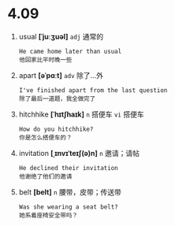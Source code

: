 # 4.09






1. usual **[ˈjuːʒuəl]** `adj` 通常的
    ```
    He came home later than usual
    他回家比平时晚一些
    ```

2. apart **[əˈpɑːt]** `adv` 除了...外
    ```
    I've finished apart from the last question
    除了最后一道题，我全做完了
    ```

3. hitchhike **[ˈhɪtʃhaɪk]** `n` 搭便车 `vi` 搭便车
    ```
    How do you hitchhike?
    你是怎么搭便车的？
    ```

4. invitation **[ˌɪnvɪˈteɪʃ(ə)n]** `n` 邀请；请帖
    ```
    He declined their invitation
    他谢绝了他们的邀请
    ```

5. belt **[belt]** `n` 腰带，皮带；传送带
    ```
    Was she wearing a seat belt?
    她系着座椅安全带吗？
    ```
